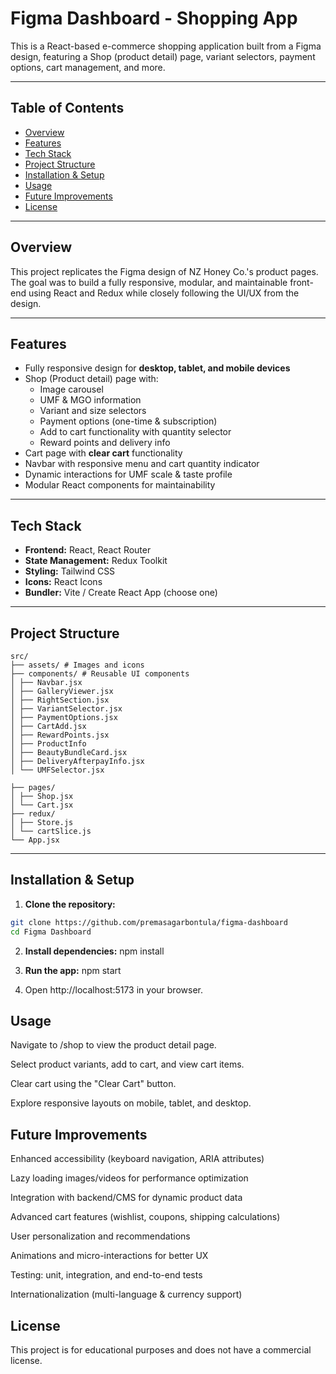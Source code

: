 # Figma Dashboard - Shopping App

This is a React-based e-commerce shopping application built from a Figma design, featuring a Shop (product detail) page, variant selectors, payment options, cart management, and more.

---

## **Table of Contents**

- [Overview](#overview)
- [Features](#features)
- [Tech Stack](#tech-stack)
- [Project Structure](#project-structure)
- [Installation & Setup](#installation--setup)
- [Usage](#usage)
- [Future Improvements](#future-improvements)
- [License](#license)

---

## **Overview**

This project replicates the Figma design of NZ Honey Co.'s product pages. The goal was to build a fully responsive, modular, and maintainable front-end using React and Redux while closely following the UI/UX from the design.

---

## **Features**

- Fully responsive design for **desktop, tablet, and mobile devices**
- Shop (Product detail) page with:
  - Image carousel
  - UMF & MGO information
  - Variant and size selectors
  - Payment options (one-time & subscription)
  - Add to cart functionality with quantity selector
  - Reward points and delivery info
- Cart page with **clear cart** functionality
- Navbar with responsive menu and cart quantity indicator
- Dynamic interactions for UMF scale & taste profile
- Modular React components for maintainability

---

## **Tech Stack**

- **Frontend:** React, React Router
- **State Management:** Redux Toolkit
- **Styling:** Tailwind CSS
- **Icons:** React Icons
- **Bundler:** Vite / Create React App (choose one)

---

## **Project Structure**
```
src/
├── assets/ # Images and icons
├── components/ # Reusable UI components
│ ├── Navbar.jsx
│ ├── GalleryViewer.jsx
│ ├── RightSection.jsx
│ ├── VariantSelector.jsx
│ ├── PaymentOptions.jsx
│ ├── CartAdd.jsx
│ ├── RewardPoints.jsx
│ ├── ProductInfo
│ ├── BeautyBundleCard.jsx
│ ├── DeliveryAfterpayInfo.jsx
│ └── UMFSelector.jsx

├── pages/
│ ├── Shop.jsx
│ └── Cart.jsx
├── redux/
│ ├── Store.js
│ └── cartSlice.js
└── App.jsx
```
---

## **Installation & Setup**

1. **Clone the repository:**

```bash
git clone https://github.com/premasagarbontula/figma-dashboard
cd Figma Dashboard
```

2. **Install dependencies:**
   npm install

3. **Run the app:**
   npm start

4. Open http://localhost:5173 in your browser.

## **Usage**

Navigate to /shop to view the product detail page.

Select product variants, add to cart, and view cart items.

Clear cart using the "Clear Cart" button.

Explore responsive layouts on mobile, tablet, and desktop.

## **Future Improvements**

Enhanced accessibility (keyboard navigation, ARIA attributes)

Lazy loading images/videos for performance optimization

Integration with backend/CMS for dynamic product data

Advanced cart features (wishlist, coupons, shipping calculations)

User personalization and recommendations

Animations and micro-interactions for better UX

Testing: unit, integration, and end-to-end tests

Internationalization (multi-language & currency support)

## **License**

This project is for educational purposes and does not have a commercial license.
